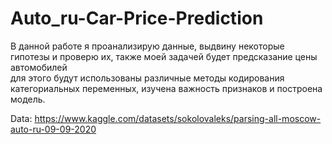 # Auto_ru-Car-Price-Prediction
В данной работе я проанализирую данные, выдвину некоторые гипотезы и проверю их, также моей задачей будет предсказание цены автомобилей <br>
для этого будут использованы различные методы кодирования категориальных переменных, изучена важность признаков и построена модель.

Data: https://www.kaggle.com/datasets/sokolovaleks/parsing-all-moscow-auto-ru-09-09-2020

